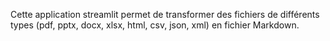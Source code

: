 Cette application streamlit permet de transformer des fichiers de différents types (pdf, pptx, docx, xlsx, html, csv, json, xml) en fichier Markdown.